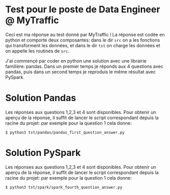 # Test pour le poste de Data Engineer @ MyTraffic

Ceci est ma réponse au test donné par MyTraffic !
La réponse est codée en python et comporte deux composantes: dans le dir `src`
on a les fonctions qui transforment les données, et dans le dir `tst` on charge les données
et on appelle les routines de `src`.

J'ai commençé par coder en python une solution avec une librairie familière: pandas.
Dans un premier temps je réponds aux 4 questions avec pandas, puis dans un second temps je reproduis
le même résultat avec PySpark.

# Solution Pandas

Les réponses aux questions 1,2,3 et 4 sont disponibles.
Pour obtenir un aperçu de la réponse, il suffit de lancer le script correspondant
depuis la racine du projet: par exemple pour la question 1 cela donne:

```
$ python3 tst/pandas/pandas_first_question_answer.py
```

# Solution PySpark

Les réponses aux questions 1,2,3 et 4 sont disponibles.
Pour obtenir un aperçu de la réponse, il suffit de lancer le script correspondant
depuis la racine du projet: par exemple pour la question 1 cela donne:

```
$ python3 tst/spark/spark_fourth_question_answer.py
```
